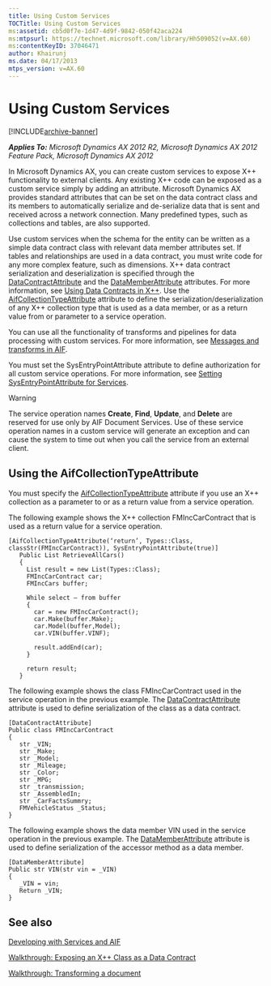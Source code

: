 ```yaml
---
title: Using Custom Services
TOCTitle: Using Custom Services
ms:assetid: cb5d0f7e-1d47-4d9f-9842-050f42aca224
ms:mtpsurl: https://technet.microsoft.com/library/Hh509052(v=AX.60)
ms:contentKeyID: 37046471
author: Khairunj
ms.date: 04/17/2013
mtps_version: v=AX.60
---
```


# Using Custom Services 


[!INCLUDE[archive-banner](includes/archive-banner.md)]


_**Applies To:** Microsoft Dynamics AX 2012 R2, Microsoft Dynamics AX 2012 Feature Pack, Microsoft Dynamics AX 2012_

 In Microsoft Dynamics AX, you can create custom services to expose X++ functionality to external clients. Any existing X++ code can be exposed as a custom service simply by adding an attribute. Microsoft Dynamics AX provides standard attributes that can be set on the data contract class and its members to automatically serialize and de-serialize data that is sent and received across a network connection. Many predefined types, such as collections and tables, are also supported.

Use custom services when the schema for the entity can be written as a simple data contract class with relevant data member attributes set. If tables and relationships are used in a data contract, you must write code for any more complex feature, such as dimensions. X++ data contract serialization and deserialization is specified through the [DataContractAttribute](https://technet.microsoft.com/library/gg732039\(v=ax.60\)) and the [DataMemberAttribute](https://technet.microsoft.com/library/gg732046\(v=ax.60\)) attributes. For more information, see [Using Data Contracts in X++](using-data-contracts-in-x.md). Use the [AifCollectionTypeAttribute](https://technet.microsoft.com/library/gg738025\(v=ax.60\)) attribute to define the serialization/deserialization of any X++ collection type that is used as a data member, or as a return value from or parameter to a service operation.

You can use all the functionality of transforms and pipelines for data processing with custom services. For more information, see [Messages and transforms in AIF](messages-and-transforms-in-aif.md).

You must set the SysEntryPointAttribute attribute to define authorization for all custom service operations. For more information, see [Setting SysEntryPointAttribute for Services](setting-sysentrypointattribute-for-services.md).


> [!WARNING]
> <P>The service operation names <STRONG>Create</STRONG>, <STRONG>Find</STRONG>, <STRONG>Update</STRONG>, and <STRONG>Delete</STRONG> are reserved for use only by AIF Document Services. Use of these service operation names in a custom service will generate an exception and can cause the system to time out when you call the service from an external client.</P>



## Using the AifCollectionTypeAttribute

You must specify the [AifCollectionTypeAttribute](https://technet.microsoft.com/library/gg738025\(v=ax.60\)) attribute if you use an X++ collection as a parameter to or as a return value from a service operation.

The following example shows the X++ collection FMIncCarContract that is used as a return value for a service operation.

    [AifCollectionTypeAttribute(‘return’, Types::Class, classStr(FMIncCarContract)), SysEntryPointAttribute(true)]
       Public List RetrieveAllCars()
       {   
         List result = new List(Types::Class);
         FMIncCarContract car;
         FMIncCars buffer;
    
         While select – from buffer
         {
           car = new FMIncCarContract();
           car.Make(buffer.Make);
           car.Model(buffer,Model);
           car.VIN(buffer.VINF);
    
           result.addEnd(car);
         }
    
         return result;
       }

The following example shows the class FMIncCarContract used in the service operation in the previous example. The [DataContractAttribute](https://technet.microsoft.com/library/gg732039\(v=ax.60\)) attribute is used to define serialization of the class as a data contract.

    [DataContractAttribute]
    Public class FMIncCarContract
    {
       str _VIN;
       str _Make;
       str _Model;
       str _Mileage;
       str _Color;
       str _MPG;
       str _transmission;
       str _AssembledIn;
       str _CarFactsSummry;
       FMVehicleStatus _Status;
    }

The following example shows the data member VIN used in the service operation in the previous example. The [DataMemberAttribute](https://technet.microsoft.com/library/gg732046\(v=ax.60\)) attribute is used to define serialization of the accessor method as a data member.

    [DataMemberAttribute]
    Public str VIN(str vin = _VIN)
    {
       _VIN = vin;
       Return _VIN;
    }

## See also

[Developing with Services and AIF](developing-with-services-and-aif.md)

[Walkthrough: Exposing an X++ Class as a Data Contract](walkthrough-exposing-an-x-class-as-a-data-contract.md)

[Walkthrough: Transforming a document](walkthrough-transforming-a-document.md)

